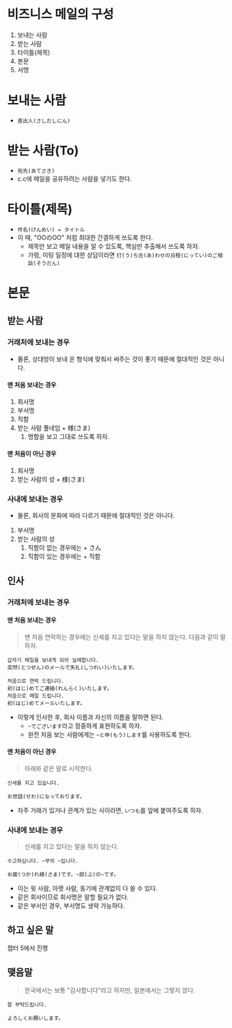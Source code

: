 # 비즈니스 메일의 구성
1. 보내는 사람
2. 받는 사람
3. 타이틀(제목)
5. 본문
6. 서명
# 보내는 사람
- `差出人(さしだしにん)`
# 받는 사람(To)
- `宛先(あてさき)`
- c.c에 메일을 공유하려는 사람을 넣기도 한다.
# 타이틀(제목)
- `件名(けんめい) = タイトル`
- 이 때, "OOのOO" 처럼 최대한 간결하게 쓰도록 한다.
	- 제목만 보고 메일 내용을 알 수 있도록, 핵심만 추출해서 쓰도록 하자.
	- 가령, 미팅 일정에 대한 상담이라면 `打(う)ち合(あ)わせの日程(にってい)のご相談(そうだん)`
# 본문
## 받는 사람
### 거래처에 보내는 경우
- 물론, 상대방이 보내 온 형식에 맞춰서 써주는 것이 좋기 때문에 절대적인 것은 아니다.
#### 맨 처음 보내는 경우
1. 회사명
2. 부서명
3. 직함
4. 받는 사람 풀네임 + 様(さま)
	1. 명함을 보고 그대로 쓰도록 하자.
#### 맨 처음이 아닌 경우
1. 회사명
2. 받는 사람의 성 + 様(さま)
### 사내에 보내는 경우
- 물론, 회사의 문화에 따라 다르기 때문에 절대적인 것은 아니다.

1. 부서명
2. 받는 사람의 성
	1. 직함이 없는 경우에는 + さん
	2. 직함이 있는 경우에는 + 직함
## 인사
### 거래처에 보내는 경우
#### 맨 처음 보내는 경우

> 맨 처음 연락하는 경우에는 신세를 지고 있다는 말을 하지 않는다.
> 다음과 같이 말하자.

```
갑자기 메일을 보내게 되어 실례합니다.
突然(とつぜん)のメールで失礼(しつれい)いたします。

처음으로 연락 드립니다.
初(はじ)めてご連絡(れんらく)いたします。
처음으로 메일 드립니다.
初(はじ)めてメールいたします。
```
- 이렇게 인사한 후, 회사 이름과 자신의 이름을 말하면 된다.
	- `~でございます`라고 정중하게 표현하도록 하자.
	- 완전 처음 보는 사람에게는 `~と申(もう)します`를 사용하도록 한다.

#### 맨 처음이 아닌 경우

> 아래와 같은 말로 시작한다.

```
신세를 지고 있습니다.

お世話(せわ)になっております。
```
- 자주 거래가 있거나 관계가 있는 사이라면, `いつも`를 앞에 붙여주도록 하자.
### 사내에 보내는 경우

> 신세를 지고 있다는 말을 하지 않는다.

```
수고하십니다. ~부의 ~입니다.

お疲(つか)れ様(さま)です。~部(ぶ)の~です。
```
- 이는 윗 사람, 아랫 사람, 동기에 관계없이 다 쓸 수 있다.
- 같은 회사이므로 회사명은 말할 필요가 없다.
- 같은 부서인 경우, 부서명도 생략 가능하다.
## 하고 싶은 말
챕터 5에서 진행
## 맺음말

> 한국에서는 보통 "감사합니다"라고 하지만, 일본에서는 그렇지 않다.

```
잘 부탁드립니다.

よろしくお願いします。
```